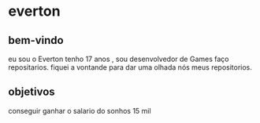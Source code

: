 # everton

## bem-vindo 

eu sou o Everton tenho 17 anos , sou desenvolvedor de Games faço repositarios. fiquei a vontande para dar uma olhada nós meus repositorios.

## objetivos 

conseguir ganhar o salario do sonhos 15 mil 